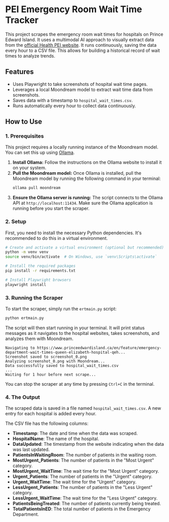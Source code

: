 # PEI Emergency Room Wait Time Tracker

This project scrapes the emergency room wait times for hospitals on Prince Edward Island. It uses a multimodal AI approach to visually extract data from the [official Health PEI website](https://www.princeedwardisland.ca/en/information/health-pei/emergency-department-wait-times). It runs continuously, saving the data every hour to a CSV file. This allows for building a historical record of wait times to analyze trends.

## Features

- Uses Playwright to take screenshots of hospital wait time pages.
- Leverages a local Moondream model to extract wait time data from screenshots.
- Saves data with a timestamp to `hospital_wait_times.csv`.
- Runs automatically every hour to collect data continuously.

## How to Use

### 1. Prerequisites

This project requires a locally running instance of the Moondream model. You can set this up using [Ollama](https://ollama.ai/).

1.  **Install Ollama:** Follow the instructions on the Ollama website to install it on your system.
2.  **Pull the Moondream model:** Once Ollama is installed, pull the Moondream model by running the following command in your terminal:
    ```bash
    ollama pull moondream
    ```
3.  **Ensure the Ollama server is running:** The script connects to the Ollama API at `http://localhost:11434`. Make sure the Ollama application is running before you start the scraper.

### 2. Setup

First, you need to install the necessary Python dependencies. It's recommended to do this in a virtual environment.

```bash
# Create and activate a virtual environment (optional but recommended)
python -m venv venv
source venv/bin/activate  # On Windows, use `venv\Scripts\activate`

# Install the required packages
pip install -r requirements.txt

# Install Playwright browsers
playwright install
```

### 3. Running the Scraper

To start the scraper, simply run the `ertmain.py` script:

```bash
python ertmain.py
```

The script will then start running in your terminal. It will print status messages as it navigates to the hospital websites, takes screenshots, and analyzes them with Moondream.

```
Navigating to https://www.princeedwardisland.ca/en/feature/emergency-department-wait-times-queen-elizabeth-hospital-qeh...
Screenshot saved to screenshot_0.png
Analyzing screenshot_0.png with Moondream...
Data successfully saved to hospital_wait_times.csv
...
Waiting for 1 hour before next scrape...
```

You can stop the scraper at any time by pressing `Ctrl+C` in the terminal.

### 4. The Output

The scraped data is saved in a file named `hospital_wait_times.csv`. A new entry for each hospital is added every hour.

The CSV file has the following columns:

- **Timestamp**: The date and time when the data was scraped.
- **HospitalName**: The name of the hospital.
- **DataUpdated**: The timestamp from the website indicating when the data was last updated.
- **PatientsInWaitingRoom**: The number of patients in the waiting room.
- **MostUrgent_Patients**: The number of patients in the "Most Urgent" category.
- **MostUrgent_WaitTime**: The wait time for the "Most Urgent" category.
- **Urgent_Patients**: The number of patients in the "Urgent" category.
- **Urgent_WaitTime**: The wait time for the "Urgent" category.
- **LessUrgent_Patients**: The number of patients in the "Less Urgent" category.
- **LessUrgent_WaitTime**: The wait time for the "Less Urgent" category.
- **PatientsBeingTreated**: The number of patients currently being treated.
- **TotalPatientsInED**: The total number of patients in the Emergency Department.
